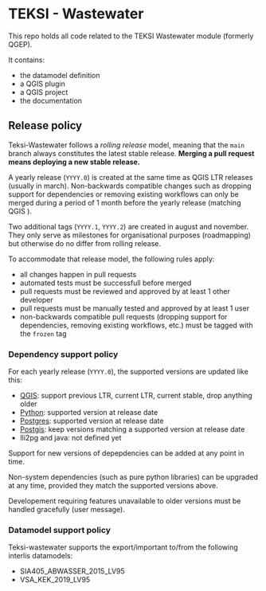 # TEKSI - Wastewater

This repo holds all code related to the TEKSI Wastewater module (formerly QGEP).

It contains:
- the datamodel definition
- a QGIS plugin
- a QGIS project
- the documentation


## Release policy

Teksi-Wastewater follows a *rolling release* model, meaning that the `main` branch always constitutes the latest stable release. **Merging a pull request means deploying a new stable release.**

A yearly release (`YYYY.0`) is created at the same time as QGIS LTR releases (usually in march). Non-backwards compatible changes such as dropping support for dependencies or removing existing workflows can only be merged during a period of 1 month before the yearly release (matching QGIS ).

Two additional tags (`YYYY.1`, `YYYY.2`) are created in august and november. They only serve as milestones for organisational purposes (roadmapping) but otherwise do no differ from rolling release.

To accommodate that release model, the following rules apply:
- all changes happen in pull requests
- automated tests must be successfull before merged
- pull requests must be reviewed and approved by at least 1 other developer
- pull requests must be manually tested and approved by at least 1 user
- non-backwards compatible pull requests (dropping support for dependencies, removing existing workflows, etc.) must be tagged with the `frozen` tag


### Dependency support policy

For each yearly release (`YYYY.0`), the supported versions are updated like this:
- [QGIS](https://www.qgis.org/en/site/getinvolved/development/roadmap.html): support previous LTR, current LTR, current stable, drop anything older
- [Python](https://devguide.python.org/versions/): supported version at release date
- [Postgres](https://www.postgresql.org/support/versioning/): supported version at release date
- [Postgis](https://trac.osgeo.org/postgis/wiki/UsersWikiPostgreSQLPostGIS): keep versions matching a supported version at release date
- Ili2pg and java: not defined yet

Support for new versions of depepdencies can be added at any point in time.

Non-system dependencies (such as pure python libraries) can be upgraded at any time, provided they match the supported versions above.

Developement requiring features unavailable to older versions must be handled gracefully (user message).


### Datamodel support policy

Teksi-wastewater supports the export/important to/from the following interlis datamodels:
- SIA405_ABWASSER_2015_LV95
- VSA_KEK_2019_LV95
